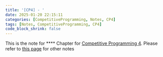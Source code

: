 ```yaml
---
title: '[CP4] - '
date: 2025-01-20 22:15:11
categories: [CompetitiveProgramming, Notes, CP4]
tags: [Notes, CompetitiveProgramming, CP4]
code_block_shrink: false
---
```


This is the note for **** Chapter for [Competitive Programming 4](https://cpbook.net/). Please refer to [this page](https://wfyishere.github.io/2025/03/01/Competitive-Programming4-Notes/
) for other notes

<!--more-->

